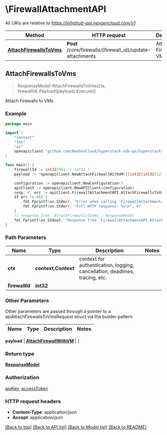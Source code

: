 # \FirewallAttachmentAPI

All URIs are relative to *https://infrahub-api.nexgencloud.com/v1*

Method | HTTP request | Description
------------- | ------------- | -------------
[**AttachFirewallsToVms**](FirewallAttachmentAPI.md#AttachFirewallsToVms) | **Post** /core/firewalls/{firewall_id}/update-attachments | Attach Firewalls to VMs



## AttachFirewallsToVms

> ResponseModel AttachFirewallsToVms(ctx, firewallId).Payload(payload).Execute()

Attach Firewalls to VMs

### Example

```go
package main

import (
	"context"
	"fmt"
	"os"
	openapiclient "github.com/NexGenCloud/hyperstack-sdk-go/hyperstack"
)

func main() {
	firewallId := int32(56) // int32 | 
	payload := *openapiclient.NewAttachFirewallWithVM([]int32{int32(123)}) // AttachFirewallWithVM | 

	configuration := openapiclient.NewConfiguration()
	apiClient := openapiclient.NewAPIClient(configuration)
	resp, r, err := apiClient.FirewallAttachmentAPI.AttachFirewallsToVms(context.Background(), firewallId).Payload(payload).Execute()
	if err != nil {
		fmt.Fprintf(os.Stderr, "Error when calling `FirewallAttachmentAPI.AttachFirewallsToVms``: %v\n", err)
		fmt.Fprintf(os.Stderr, "Full HTTP response: %v\n", r)
	}
	// response from `AttachFirewallsToVms`: ResponseModel
	fmt.Fprintf(os.Stdout, "Response from `FirewallAttachmentAPI.AttachFirewallsToVms`: %v\n", resp)
}
```

### Path Parameters


Name | Type | Description  | Notes
------------- | ------------- | ------------- | -------------
**ctx** | **context.Context** | context for authentication, logging, cancellation, deadlines, tracing, etc.
**firewallId** | **int32** |  | 

### Other Parameters

Other parameters are passed through a pointer to a apiAttachFirewallsToVmsRequest struct via the builder pattern


Name | Type | Description  | Notes
------------- | ------------- | ------------- | -------------

 **payload** | [**AttachFirewallWithVM**](AttachFirewallWithVM.md) |  | 

### Return type

[**ResponseModel**](ResponseModel.md)

### Authorization

[apiKey](../README.md#apiKey), [accessToken](../README.md#accessToken)

### HTTP request headers

- **Content-Type**: application/json
- **Accept**: application/json

[[Back to top]](#) [[Back to API list]](../README.md#documentation-for-api-endpoints)
[[Back to Model list]](../README.md#documentation-for-models)
[[Back to README]](../README.md)

